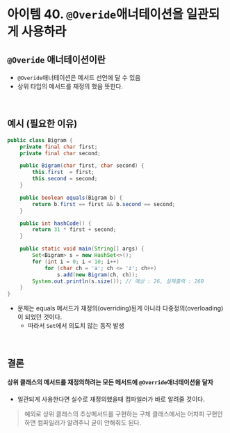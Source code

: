# 아이템 40. `@Overide`애너테이션을 일관되게 사용하라

## `@Overide` 애너테이션이란
- `@Overide`애너테이션은 메서드 선언에 달 수 있음
- 상위 타입의 메서드를 재정의 했음 뜻한다.

</br>

## 예시 (필요한 이유)

```java
public class Bigram {
    private final char first;
    private final char second;

    public Bigram(char first, char second) {
        this.first  = first;
        this.second = second;
    }

    public boolean equals(Bigram b) {
        return b.first == first && b.second == second;
    }

    public int hashCode() {
        return 31 * first + second;
    }

    public static void main(String[] args) {
        Set<Bigram> s = new HashSet<>();
        for (int i = 0; i < 10; i++)
            for (char ch = 'a'; ch <= 'z'; ch++)
                s.add(new Bigram(ch, ch));
        System.out.println(s.size()); // 예상 : 26, 실제출력 : 260
    }
}
```
- 문제는 equals 메서드가 재정의(overriding)된게 아니라 다중정의(overloading)이 되었던 것이다.
  - 따라서 `Set`에서 의도치 않는 동작 발생

<br/>

## 결론
#### 상위 클래스의 메서드를 재정의하려는 모든 메서드에 `@Override`애너테이션을 달자
- 일관되게 사용한다면 실수로 재정의했을때 컴파일러가 바로 알려줄 것이다.
> 예외로 상위 클래스의 추상메서드를 구현하는 구체 클래스에서는 어차피 구현안하면 컴파일러가 알려주니 굳이 안해줘도 된다.
